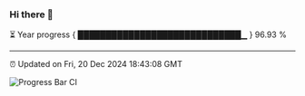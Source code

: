 ### Hi there 👋

⏳ Year progress { █████████████████████████████▁ } 96.93 %

---

⏰ Updated on Fri, 20 Dec 2024 18:43:08 GMT

![Progress Bar CI](https://github.com/IshwaranRudhara/GIT-ACTION/workflows/Progress%20Bar%20CI/badge.svg)

